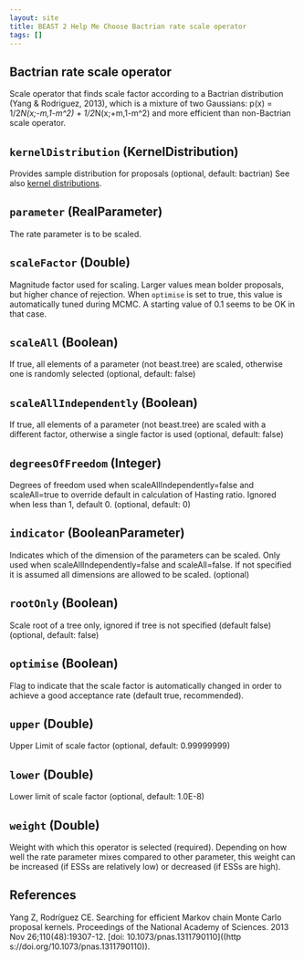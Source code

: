 ```yaml
---
layout: site
title: BEAST 2 Help Me Choose Bactrian rate scale operator
tags: []
---
```


## Bactrian rate scale operator

Scale operator that finds scale factor according to a Bactrian distribution (Yang & Rodriguez, 2013), which is a mixture of two Gaussians: p(x) = 1/2*N(x;-m,1-m^2) + 1/2*N(x;+m,1-m^2) and more efficient than non-Bactrian scale operator.

## `kernelDistribution` (KernelDistribution)

Provides sample distribution for proposals (optional, default: bactrian)
See also [kernel distributions](/Operators/BactrianDistribution/index/).

## `parameter` (RealParameter)

The rate parameter is to be scaled.

## `scaleFactor` (Double)

Magnitude factor used for scaling. 
Larger values mean bolder proposals, but higher chance of rejection.
When `optimise` is set to true, this value is automatically tuned during MCMC.
A starting value of 0.1 seems to be OK in that case.

## `scaleAll` (Boolean)

If true, all elements of a parameter (not beast.tree) are scaled, otherwise one is randomly selected (optional, default: false)

## `scaleAllIndependently` (Boolean)

If true, all elements of a parameter (not beast.tree) are scaled with a different factor, otherwise a single factor is used (optional, default: false)

## `degreesOfFreedom` (Integer)

Degrees of freedom used when scaleAllIndependently=false and scaleAll=true to override default in calculation of Hasting ratio. Ignored when less than 1, default 0. (optional, default: 0)

## `indicator` (BooleanParameter)

Indicates which of the dimension of the parameters can be scaled. Only used when scaleAllIndependently=false and scaleAll=false. If not specified it is assumed all dimensions are allowed to be scaled. (optional)

## `rootOnly` (Boolean)

Scale root of a tree only, ignored if tree is not specified (default false) (optional, default: false)

## `optimise` (Boolean)

Flag to indicate that the scale factor is automatically changed in order to achieve a good acceptance rate (default true, recommended).

## `upper` (Double)

Upper Limit of scale factor (optional, default: 0.99999999)

## `lower` (Double)

Lower limit of scale factor (optional, default: 1.0E-8)

## `weight` (Double)

Weight with which this operator is selected (required).
Depending on how well the rate parameter mixes compared to other parameter, this weight can be increased (if ESSs are relatively low) or decreased (if ESSs are high).

## References

Yang Z, Rodríguez CE. Searching for efficient Markov chain Monte Carlo proposal kernels. Proceedings of the National Academy of Sciences. 2013 Nov 26;110(48):19307-12. [doi: 10.1073/pnas.1311790110]((http
s://doi.org/10.1073/pnas.1311790110)).
